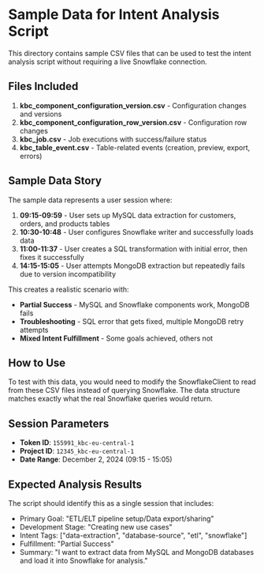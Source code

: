 # Sample Data for Intent Analysis Script

This directory contains sample CSV files that can be used to test the intent analysis script without requiring a live Snowflake connection.

## Files Included

1. **kbc_component_configuration_version.csv** - Configuration changes and versions
2. **kbc_component_configuration_row_version.csv** - Configuration row changes  
3. **kbc_job.csv** - Job executions with success/failure status
4. **kbc_table_event.csv** - Table-related events (creation, preview, export, errors)

## Sample Data Story

The sample data represents a user session where:

1. **09:15-09:59** - User sets up MySQL data extraction for customers, orders, and products tables
2. **10:30-10:48** - User configures Snowflake writer and successfully loads data
3. **11:00-11:37** - User creates a SQL transformation with initial error, then fixes it successfully
4. **14:15-15:05** - User attempts MongoDB extraction but repeatedly fails due to version incompatibility

This creates a realistic scenario with:
- **Partial Success** - MySQL and Snowflake components work, MongoDB fails
- **Troubleshooting** - SQL error that gets fixed, multiple MongoDB retry attempts
- **Mixed Intent Fulfillment** - Some goals achieved, others not

## How to Use

To test with this data, you would need to modify the SnowflakeClient to read from these CSV files instead of querying Snowflake. The data structure matches exactly what the real Snowflake queries would return.

## Session Parameters

- **Token ID**: `155991_kbc-eu-central-1`
- **Project ID**: `12345_kbc-eu-central-1`
- **Date Range**: December 2, 2024 (09:15 - 15:05)

## Expected Analysis Results

The script should identify this as a single session that includes:
- Primary Goal: "ETL/ELT pipeline setup/Data export/sharing"
- Development Stage: "Creating new use cases"
- Intent Tags: ["data-extraction", "database-source", "etl", "snowflake"]
- Fulfillment: "Partial Success"
- Summary: "I want to extract data from MySQL and MongoDB databases and load it into Snowflake for analysis." 